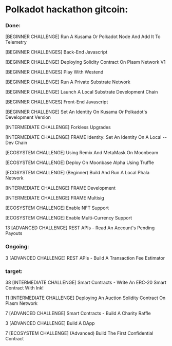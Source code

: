 # Polkadot hackathon gitcoin:

### Done:

[BEGINNER CHALLENGE] Run A Kusama Or Polkadot Node And Add It To Telemetry

[BEGINNER CHALLENGES] Back-End Javascript

[BEGINNER CHALLENGE] Deploying Solidity Contract On Plasm Network V1

[BEGINNER CHALLENGES] Play With Westend

[BEGINNER CHALLENGE] Run A Private Substrate Network

[BEGINNER CHALLENGE] Launch A Local Substrate Development Chain

[BEGINNER CHALLENGES] Front-End Javascript

[BEGINNER CHALLENGE] Set An Identity On Kusama Or Polkadot's Development Version

[INTERMEDIATE CHALLENGE] Forkless Upgrades

[INTERMEDIATE CHALLENGE] FRAME Identity: Set An Identity On A Local --Dev Chain

[ECOSYSTEM CHALLENGE] Using Remix And MetaMask On Moonbeam

[ECOSYSTEM CHALLENGE] Deploy On Moonbase Alpha Using Truffle

[ECOSYSTEM CHALLENGE] (Beginner) Build And Run A Local Phala Network

[INTERMEDIATE CHALLENGE] FRAME Development

[INTERMEDIATE CHALLENGE] FRAME Multisig

[ECOSYSTEM CHALLENGE] Enable NFT Support

[ECOSYSTEM CHALLENGE] Enable Multi-Currency Support

13 [ADVANCED CHALLENGE] REST APIs - Read An Account's Pending Payouts

### Ongoing:

3 [ADVANCED CHALLENGE] REST APIs - Build A Transaction Fee Estimator

### target:
38 [INTERMEDIATE CHALLENGE] Smart Contracts - Write An ERC-20 Smart Contract With Ink!

11 [INTERMEDIATE CHALLENGE] Deploying An Auction Solidity Contract On Plasm Network

7 [ADVANCED CHALLENGE] Smart Contracts - Build A Charity Raffle

3 [ADVANCED CHALLENGE] Build A DApp

7 [ECOSYSTEM CHALLENGE] (Advanced) Build The First Confidential Contract
